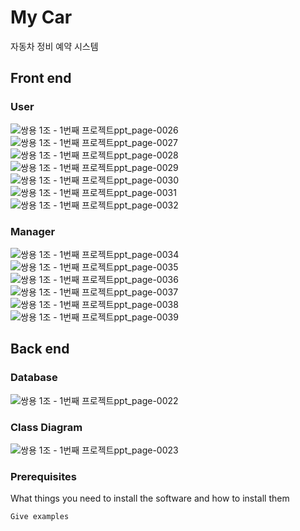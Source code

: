 # My Car

자동차 정비 예약 시스템

## Front end

### User

![쌍용 1조 - 1번째 프로젝트ppt_page-0026](https://github.com/Gh-js/2nd_prj/assets/142857148/9784da51-14c6-4722-8b18-736868024c5c)
![쌍용 1조 - 1번째 프로젝트ppt_page-0027](https://github.com/Gh-js/2nd_prj/assets/142857148/a48c7167-41ac-48fd-a8a8-6d82765949d9)
![쌍용 1조 - 1번째 프로젝트ppt_page-0028](https://github.com/Gh-js/2nd_prj/assets/142857148/de750cf6-edba-4c45-a6c6-54986412e7ae)
![쌍용 1조 - 1번째 프로젝트ppt_page-0029](https://github.com/Gh-js/2nd_prj/assets/142857148/908d6d75-65eb-4446-95ed-185e96f498c1)
![쌍용 1조 - 1번째 프로젝트ppt_page-0030](https://github.com/Gh-js/2nd_prj/assets/142857148/8c79690a-2be5-4157-a56f-32b1153bd194)
![쌍용 1조 - 1번째 프로젝트ppt_page-0031](https://github.com/Gh-js/2nd_prj/assets/142857148/59703b87-9f4e-41e1-8121-da9e830aaf56)
![쌍용 1조 - 1번째 프로젝트ppt_page-0032](https://github.com/Gh-js/2nd_prj/assets/142857148/fbfddcbc-bb69-48c7-aedc-34abbcfaab81)

### Manager

![쌍용 1조 - 1번째 프로젝트ppt_page-0034](https://github.com/Gh-js/2nd_prj/assets/142857148/8a8a1e4a-2f03-4acd-839d-aef276510711)
![쌍용 1조 - 1번째 프로젝트ppt_page-0035](https://github.com/Gh-js/2nd_prj/assets/142857148/b181118d-d855-47bd-92a8-f2c42264ad3f)
![쌍용 1조 - 1번째 프로젝트ppt_page-0036](https://github.com/Gh-js/2nd_prj/assets/142857148/94fd3329-d6a6-4886-9655-09d911d9799c)
![쌍용 1조 - 1번째 프로젝트ppt_page-0037](https://github.com/Gh-js/2nd_prj/assets/142857148/05c3c798-86b8-4c1a-ada5-a2825d96491f)
![쌍용 1조 - 1번째 프로젝트ppt_page-0038](https://github.com/Gh-js/2nd_prj/assets/142857148/f9f78b43-17bc-466b-bdb3-900c11a69295)
![쌍용 1조 - 1번째 프로젝트ppt_page-0039](https://github.com/Gh-js/2nd_prj/assets/142857148/6ce392a9-bd42-4a8a-91ed-ee3536abba1c)


## Back end

### Database

![쌍용 1조 - 1번째 프로젝트ppt_page-0022](https://github.com/Gh-js/2nd_prj/assets/142857148/301de5dc-e770-4ae9-9cd7-006cace35d4c)

### Class Diagram

![쌍용 1조 - 1번째 프로젝트ppt_page-0023](https://github.com/Gh-js/2nd_prj/assets/142857148/22f0a2ce-d05e-4e0e-a8fe-035326c2d712)

### Prerequisites

What things you need to install the software and how to install them

```
Give examples
```
